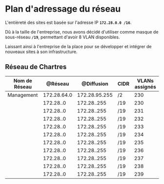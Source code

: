 # **Plan d'adressage du réseau**

L'entièreté des sites est basée sur l'adresse IP **`172.28.0.0 /16`**. 

Dû à la taille de l'entreprise, nous avons décidé d'utiliser comme masque de sous-réseau **`/19`**, permettant d'avoir 8 VLAN disponibles. 

Laissant ainsi à l'entreprise de la place pour se développer et intégrer de nouveaux sites à son infrastructure.

## **Réseau de Chartres**

| Nom de Réseau | @Réseau | @Diffusion | CIDR |  VLANs assignés |
|----|----------|--------|----------------|----------------------|
| Management | 172.28.64.0 | 172.28.95.255 | /2 | 230
|  | 172.28..0 | 172.28..255 | /19 | 230
|  | 172.28..0 | 172.28..255 | /19 | 231
|  | 172.28..0 | 172.28..255 | /19 | 232
|  | 172.28..0 | 172.28..255 | /19 | 233
|  | 172.28..0 | 172.28..255 | /19 | 234
|  | 172.28..0 | 172.28..255 | /19 | 235
|  | 172.28..0 | 172.28..255 | /19 | 236
|  | 172.28..0 | 172.28..255 | /19 | 237
|  | 172.28..0 | 172.28..255 | /19 | 238
|  | 172.28..0 | 172.28..255 | /19 | 239